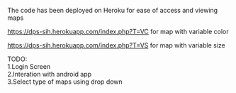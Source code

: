 The code has been deployed on Heroku for ease of access and viewing maps

https://dps-sih.herokuapp.com/index.php?T=VC for map with variable color

https://dps-sih.herokuapp.com/index.php?T=VS for map with variable size


TODO:  
1.Login Screen  
2.Interation with android app  
3.Select type of maps using drop down  